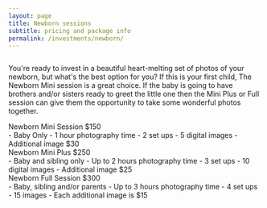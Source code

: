 ```yaml
---
layout: page
title: Newborn sessions
subtitle: pricing and package info
permalink: /investments/newborn/
---
```


<figure class="mb-10">
  <img src="/images/investments-newborn-feature.jpg" class="rounded-lg" alt="">
</figure>

<p class="has-drop-cap">
  You're ready to invest in a beautiful heart-melting set of photos of your newborn, but what's the best option for you? If this is your first child, The Newborn Mini session is a great choice. If the baby is going to have brothers and/or sisters ready to greet the little one then the Mini Plus or Full session can give them the opportunity to take some wonderful photos together.
</p>

<div>
  <span class="font-sans">Newborn Mini Session $150</span>
</div>
- Baby Only
- 1 hour photography time
- 2 set ups
- 5 digital images
- Additional image $30

<div>
  <span class="font-sans">Newborn Mini Plus $250</span>
</div>
- Baby and sibling only
- Up to 2 hours photography time
- 3 set ups
- 10 digital images
- Additional image $25

<div>
  <span class="font-sans">Newborn Full Session $300</span>
</div>
- Baby, sibling and/or parents
- Up to 3 hours photography time
- 4 set ups
- 15 images
- Each additional image is $15

